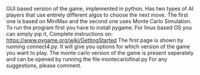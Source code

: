 GUI based version of the game, implemented in python. Has two types of AI players that use entirely different algos to choose the next move. The first one is based on MiniMax and the second one uses Monte Carlo Simulation. To run the program first you have to install pygame. For linux based OS you can simply pip it, Complete instructions on: https://www.pygame.org/wiki/GettingStarted The first page is shown by running connect4.py. It will give you options for which version of the game you want to play. The monte carlo version of the game is present seperately and can be opened by running the file montecarlofinal.py For any suggestions, please comment.
